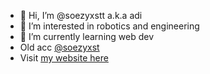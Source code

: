 - 👋 Hi, I’m @soezyxstt a.k.a adi
- 👀 I’m interested in robotics and engineering
- 🌱 I’m currently learning web dev
- Old acc [@soezyxst](https://github.com/soezyxst)
- Visit [my website here](https://soezyxst.me)
